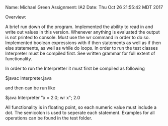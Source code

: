 Name: Michael Green
Assignment: IA2
Date: Thu Oct 26 21:55:42 MDT 2017

Overview:

A brief run down of the program. Implemented the ability to read in and write out values
in this version. Whenever anything is evaluated the output is not printed to console. 
Must use the wr command in order to do so. Implemented boolean expressions with
if then statements as well as if then else statements, as well as while do loops. In
order to run the test classes Interpreter must be compiled first. See written grammar
for full extent of functionality. 

In order to run the Interpretter it must first be compiled as following

$javac Interpreter.java

and then can be run like 

$java Interpreter "x = 2.0; wr x";
2.0

All functionality is in floating point, so each numeric value must include a dot. The 
semicolon is used to seperate each statement. Examples for all operations can be found
in the test folder. 
